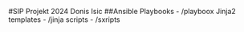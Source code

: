 
#SIP Projekt 2024 Donis Isic
##Ansible
Playbooks - /playboox
Jinja2 templates - /jinja
scripts - /sxripts

